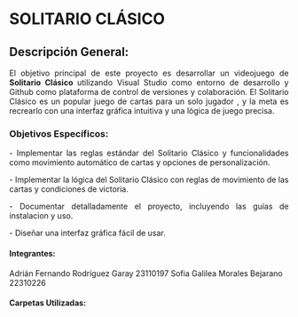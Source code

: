 # SOLITARIO CLÁSICO

## Descripción General:

<p align="justify">
El objetivo principal de este proyecto es desarrollar un videojuego de <strong> Solitario Clásico </strong> utilizando Visual Studio como entorno de desarrollo y Github como plataforma de control de versiones y colaboración. 
El Solitario Clásico es un popular juego de cartas para un solo jugador , y la meta es recrearlo con una interfaz gráfica intuitiva y una lógica de juego precisa.

### Objetivos Específicos:
<p align="justify">
- Implementar las reglas estándar del Solitario Clásico y funcionalidades como movimiento automático de cartas y opciones de personalización.
<p align="justify">
- Implementar la lógica del Solitario Clásico con reglas de movimiento de las cartas y condiciones de victoria.
<p align="justify">
- Documentar detalladamente el proyecto, incluyendo las guías de instalacion y uso.
<p align="justify">
- Diseñar una interfaz gráfica fácil de usar.

#### Integrantes:
Adrián Fernando Rodríguez Garay 23110197
Sofia Galilea Morales Bejarano  22310226
#### Carpetas Utilizadas:
 